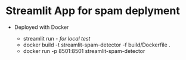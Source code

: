 # Streamlit App for spam deplyment 
* Deployed with Docker

  * streamlit run - *for local test*
  * docker build -t streamlit-spam-detector -f build/Dockerfile .
  * docker run -p 8501:8501 streamlit-spam-detector